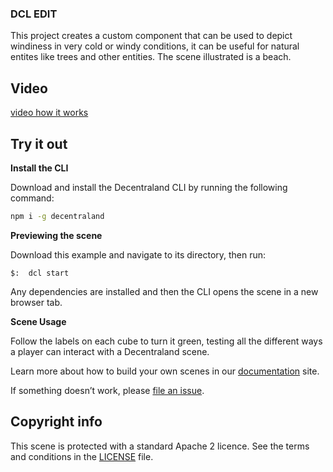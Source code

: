 ### DCL EDIT 
This project creates a custom component that can be used to depict windiness in very cold or windy conditions, it can be useful for natural entites like trees and other entities. The scene illustrated is a beach.

## Video
[video how it works](https://drive.google.com/drive/folders/1uuuH0xvDfTo20jxdtDEzdKtBToAXsM5X)

## Try it out

**Install the CLI**

Download and install the Decentraland CLI by running the following command:

```bash
npm i -g decentraland
```

**Previewing the scene**

Download this example and navigate to its directory, then run:

```
$:  dcl start
```

Any dependencies are installed and then the CLI opens the scene in a new browser tab.

**Scene Usage**

Follow the labels on each cube to turn it green, testing all the different ways a player can interact with a Decentraland scene.

Learn more about how to build your own scenes in our [documentation](https://docs.decentraland.org/) site.

If something doesn’t work, please [file an issue](https://github.com/decentraland-scenes/Awesome-Repository/issues/new).

## Copyright info

This scene is protected with a standard Apache 2 licence. See the terms and conditions in the [LICENSE](/LICENSE) file.
